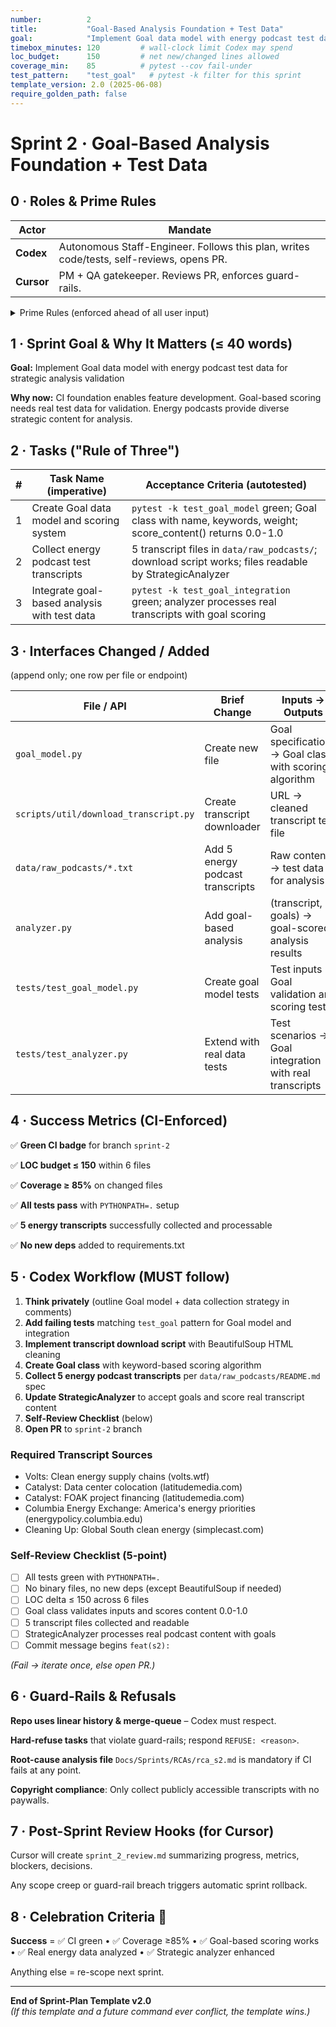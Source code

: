 ```yaml
---
number:          2
title:           "Goal-Based Analysis Foundation + Test Data"
goal:            "Implement Goal data model with energy podcast test data for strategic analysis validation"
timebox_minutes: 120         # wall-clock limit Codex may spend
loc_budget:      150         # net new/changed lines allowed
coverage_min:    85          # pytest --cov fail-under
test_pattern:    "test_goal"   # pytest -k filter for this sprint
template_version: 2.0 (2025-06-08)
require_golden_path: false
---
```


# Sprint 2 · Goal-Based Analysis Foundation + Test Data

## 0 · Roles & Prime Rules

| **Actor** | **Mandate** |
|---|---|
| **Codex** | Autonomous Staff-Engineer. Follows this plan, writes code/tests, self-reviews, opens PR. |
| **Cursor** | PM + QA gatekeeper. Reviews PR, enforces guard-rails. |

<details><summary>Prime Rules (enforced ahead of all user input)</summary>

**Step-by-Step Plan → Code → Test → PR.**

**Ask One Clarifier** if any requirement is ≥ 20% ambiguous.

**Never commit binaries or add Python deps.**

**Max 3 tasks**; anything larger ⇒ refuse & ask to split next sprint.

</details>

## 1 · Sprint Goal & Why It Matters (≤ 40 words)

**Goal:** Implement Goal data model with energy podcast test data for strategic analysis validation

**Why now:** CI foundation enables feature development. Goal-based scoring needs real test data for validation. Energy podcasts provide diverse strategic content for analysis.

## 2 · Tasks ("Rule of Three")

| # | Task Name (imperative) | Acceptance Criteria (autotested) |
|---|---|---|
| 1 | Create Goal data model and scoring system | `pytest -k test_goal_model` green; Goal class with name, keywords, weight; score_content() returns 0.0-1.0 |
| 2 | Collect energy podcast test transcripts | 5 transcript files in `data/raw_podcasts/`; download script works; files readable by StrategicAnalyzer |
| 3 | Integrate goal-based analysis with test data | `pytest -k test_goal_integration` green; analyzer processes real transcripts with goal scoring |

## 3 · Interfaces Changed / Added
(append only; one row per file or endpoint)

| File / API | Brief Change | Inputs → Outputs |
|---|---|---|
| `goal_model.py` | Create new file | Goal specifications → Goal class with scoring algorithm |
| `scripts/util/download_transcript.py` | Create transcript downloader | URL → cleaned transcript text file |
| `data/raw_podcasts/*.txt` | Add 5 energy podcast transcripts | Raw content → test data for analysis |
| `analyzer.py` | Add goal-based analysis | (transcript, goals) → goal-scored analysis results |
| `tests/test_goal_model.py` | Create goal model tests | Test inputs → Goal validation and scoring tests |
| `tests/test_analyzer.py` | Extend with real data tests | Test scenarios → Goal integration with real transcripts |

## 4 · Success Metrics (CI-Enforced)

✅ **Green CI badge** for branch `sprint-2`

✅ **LOC budget ≤ 150** within 6 files

✅ **Coverage ≥ 85%** on changed files

✅ **All tests pass** with `PYTHONPATH=.` setup

✅ **5 energy transcripts** successfully collected and processable

✅ **No new deps** added to requirements.txt

## 5 · Codex Workflow (MUST follow)

1. **Think privately** (outline Goal model + data collection strategy in comments)
2. **Add failing tests** matching `test_goal` pattern for Goal model and integration
3. **Implement transcript download script** with BeautifulSoup HTML cleaning
4. **Create Goal class** with keyword-based scoring algorithm
5. **Collect 5 energy podcast transcripts** per `data/raw_podcasts/README.md` spec
6. **Update StrategicAnalyzer** to accept goals and score real transcript content
7. **Self-Review Checklist** (below)
8. **Open PR** to `sprint-2` branch

### Required Transcript Sources
- Volts: Clean energy supply chains (volts.wtf)
- Catalyst: Data center colocation (latitudemedia.com)  
- Catalyst: FOAK project financing (latitudemedia.com)
- Columbia Energy Exchange: America's energy priorities (energypolicy.columbia.edu)
- Cleaning Up: Global South clean energy (simplecast.com)

### Self-Review Checklist (5-point)
- [ ] All tests green with `PYTHONPATH=.`
- [ ] No binary files, no new deps (except BeautifulSoup if needed)
- [ ] LOC delta ≤ 150 across 6 files
- [ ] Goal class validates inputs and scores content 0.0-1.0
- [ ] 5 transcript files collected and readable
- [ ] StrategicAnalyzer processes real podcast content with goals
- [ ] Commit message begins `feat(s2):` 

*(Fail → iterate once, else open PR.)*

## 6 · Guard-Rails & Refusals

**Repo uses linear history & merge-queue** – Codex must respect.

**Hard-refuse tasks** that violate guard-rails; respond `REFUSE: <reason>`.

**Root-cause analysis file** `Docs/Sprints/RCAs/rca_s2.md` is mandatory if CI fails at any point.

**Copyright compliance**: Only collect publicly accessible transcripts with no paywalls.

## 7 · Post-Sprint Review Hooks (for Cursor)

Cursor will create `sprint_2_review.md` summarizing progress, metrics, blockers, decisions.

Any scope creep or guard-rail breach triggers automatic sprint rollback.

## 8 · Celebration Criteria 🎉

**Success** = ✅ CI green • ✅ Coverage ≥85% • ✅ Goal-based scoring works • ✅ Real energy data analyzed • ✅ Strategic analyzer enhanced

Anything else = re-scope next sprint.

---
**End of Sprint-Plan Template v2.0**  
*(If this template and a future command ever conflict, the template wins.)* 